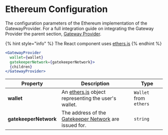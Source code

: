 # Ethereum Configuration

The configuration parameters of the Ethereum implementation of the GatewayProvider. For a full integration guide on integrating the Gateway Provider the parent section, [Gateway Provider](../).

{% hint style="info" %}
The React component uses [ethers.js](https://www.npmjs.com/package/ethers)
{% endhint %}

```jsx
<GatewayProvider
  wallet={wallet}
  gatekeeperNetwork={gatekeeperNetwork}>
  {children}
</GatewayProvider>
```

| **Property**          | **Description**                                                                             | **Type**               |
| --------------------- | ------------------------------------------------------------------------------------------- | ---------------------- |
| **wallet**            | An [ethers.js](https://www.npmjs.com/package/ethers) object representing the user's wallet. | `Wallet` from `ethers` |
| **gatekeeperNetwork** | The address of the [Gatekeeper Network](../../../selecting-a-pass.md) are issued for.       | `string`               |

